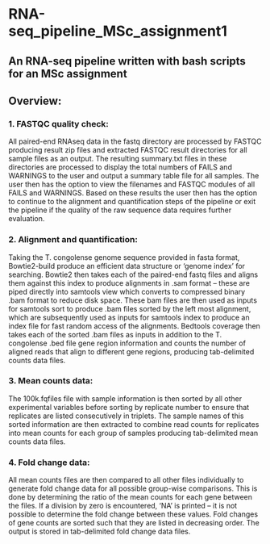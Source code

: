 # RNA-seq_pipeline_MSc_assignment1
## An RNA-seq pipeline written with bash scripts for an MSc assignment

## Overview:

### 1. FASTQC quality check:
All paired-end RNAseq data in the fastq directory are processed by FASTQC producing result zip files and extracted FASTQC result directories for all sample files as an output. The resulting summary.txt files in these directories are processed to display the total numbers of FAILS and WARNINGS to the user and output a summary table file for all samples. The user then has the option to view the filenames and FASTQC modules of all FAILS and WARNINGS. Based on these results the user then has the option to continue to the alignment and quantification steps of the pipeline or exit the pipeline if the quality of the raw sequence data requires further evaluation.

### 2. Alignment and quantification:
Taking the T. congolense genome sequence provided in fasta format, Bowtie2-build produce an efficient data structure or ‘genome index’ for searching. Bowtie2 then takes each of the paired-end fastq files and aligns them against this index to produce alignments in .sam format – these are piped directly into samtools view which converts to compressed binary .bam format to reduce disk space. These bam files are then used as inputs for samtools sort to produce .bam files sorted by the left most alignment, which are subsequently used as inputs for samtools index to produce an index file for fast random access of the alignments. Bedtools coverage then takes each of the sorted .bam files as inputs in addition to the T. congolense .bed file gene region information and counts the number of aligned reads that align to different gene regions, producing tab-delimited counts data files.

### 3. Mean counts data:
The 100k.fqfiles file with sample information is then sorted by all other experimental variables before sorting by replicate number to ensure that replicates are listed consecutively in triplets. The sample names of this sorted information are then extracted to
combine read counts for replicates into mean counts for each group of samples producing tab-delimited mean counts data files.

### 4. Fold change data:
All mean counts files are then compared to all other files individually to generate fold change data for all possible group-wise comparisons. This is done by determining the ratio of the mean counts for each gene between the files. If a division by zero is encountered, ‘NA’ is printed – it is not possible to determine the fold change between these values. Fold changes of gene counts are sorted such that they are listed in decreasing order. The output is stored in tab-delimited fold change data files.
